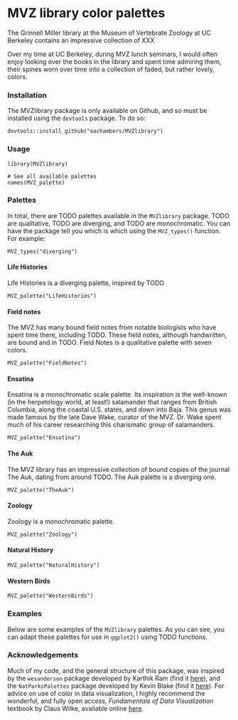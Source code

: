 # MVZ library color palettes

The Grinnell Miller library at the Museum of Vertebrate Zoology at UC Berkeley contains an impressive collection of XXX

Over my time at UC Berkeley, during MVZ lunch seminars, I would often enjoy looking over the books in the library and spent time admiring them, their spines worn over time into a collection of faded, but rather lovely, colors.

### Installation

The MVZlibrary package is only available on Github, and so must be installed using the `devtools` package. To do so:

```{r install}
devtools::install_github("eachambers/MVZlibrary")
```

### Usage

```{r usage}
library(MVZlibrary)

# See all available palettes
names(MVZ_palette)
```

### Palettes

In total, there are TODO palettes available in the `MVZlibrary` package. TODO are qualitative, TODO are diverging, and TODO are monochromatic. You can have the package tell you which is which using the `MVZ_types()` function. For example:

```{r palette types}
MVZ_types("diverging")
```

#### Life Histories

Life Histories is a diverging palette, inspired by TODO

```{r}
MVZ_palette("LifeHistories")
```

#### Field notes

The MVZ has many bound field notes from notable biologists who have spent time there, including TODO. These field notes, although handwritten, are bound and in TODO. Field Notes is a qualitative palette with seven colors.

```{r}
MVZ_palette("FieldNotes")
```

#### Ensatina

Ensatina is a monochromatic scale palette. Its inspiration is the well-known (in the herpetology world, at least!) salamander that ranges from British Columbia, along the coastal U.S. states, and down into Baja. This genus was made famous by the late Dave Wake, curator of the MVZ. Dr. Wake spent much of his career researching this charismatic group of salamanders.

```{r}
MVZ_palette("Ensatina")
```

#### The Auk

The MVZ library has an impressive collection of bound copies of the journal The Auk, dating from around TODO. The Auk palette is a diverging one.

```{r}
MVZ_palette("TheAuk")
```

#### Zoology

Zoology is a monochromatic palette.

```{r}
MVZ_palette("Zoology")
```

#### Natural History

```{r}
MVZ_palette("NaturalHistory")
```

#### Western Birds

```{r}
MVZ_palette("WesternBirds")
```

### Examples

Below are some examples of the `MVZlibrary` palettes. As you can see, you can adapt these palettes for use in `ggplot2()` using TODO functions.

### Acknowledgements

Much of my code, and the general structure of this package, was inspired by the `wesanderson` package developed by Karthik Ram (find it [here](https://github.com/karthik/wesanderson)), and the `NatParksPalettes` package developed by Kevin Blake (find it [here](https://github.com/kevinsblake/NatParksPalettes)). For advice on use of color in data visualization, I highly recommend the wonderful, and fully open access, *Fundamentals of Data Visualization* textbook by Claus Wilke, available online [here](https://clauswilke.com/dataviz/).
